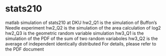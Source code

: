 # stats210
matlab simulation of stats210 at DKU
hw2_Q1 is the simulation of Buffon’s Needle experiment
hw2_Q2 is the simulation of the area calculation of log2
hw2_Q3 is the geometric random variable simulation
hw3_Q1 is the simulation of the PDF of the sum of two random variaboles
hw3_Q2 is the average of independent identically distributed
For details, please refer to the PDF document
